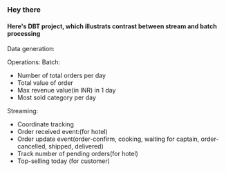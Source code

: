 ### Hey there

#### Here's DBT project, which illustrats contrast between stream and batch processing

Data generation:

Operations:
Batch:

- Number of total orders per day
- Total value of order
- Max revenue value(in INR) in 1 day
- Most sold category per day

Streaming:

- Coordinate tracking
- Order received event:(for hotel)
- Order update event(order-confirm, cooking, waiting for captain, order-cancelled, shipped, delivered)
- Track number of pending orders(for hotel)
- Top-selling today (for customer)
